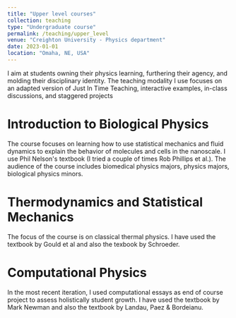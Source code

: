 ```yaml
---
title: "Upper level courses"
collection: teaching
type: "Undergraduate course"
permalink: /teaching/upper_level
venue: "Creighton University - Physics department"
date: 2023-01-01
location: "Omaha, NE, USA"
---
```


I aim at students owning their physics learning, furthering their agency, and molding their disciplinary identity. The teaching modality I use focuses on an adapted version of Just In Time Teaching, interactive examples, in-class discussions, and staggered projects

Introduction to Biological Physics
======
The course focuses on learning how to use statistical mechanics and fluid dynamics to explain the behavior of molecules and cells in the nanoscale. I use Phil Nelson's textbook (I tried a couple of times Rob Phillips et al.). The audience of the course includes biomedical physics majors, physics majors, biological physics minors. 

Thermodynamics and Statistical Mechanics
======
The focus of the course is on classical thermal physics. I have used the textbook by Gould et al and also the texbook by Schroeder.

Computational Physics
======
In the most recent iteration, I used computational essays as end of course project to assess holistically student growth. I have used the textbook by Mark Newman and also the textbook by Landau, Paez & Bordeianu.
